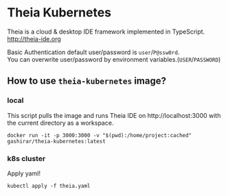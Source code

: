 # Theia Kubernetes

Theia is a cloud & desktop IDE framework implemented in TypeScript. http://theia-ide.org

Basic Authentication default user/password is `user`/`P@ssw0rd`.  
You can overwrite user/password by environment variables.(`USER`/`PASSWORD`)

## How to use `theia-kubernetes` image?

### local

This script pulls the image and runs Theia IDE on http://localhost:3000 with the current directory as a workspace.
```
docker run -it -p 3000:3000 -v "$(pwd):/home/project:cached" gashirar/theia-kubernetes:latest
```

### k8s cluster

Apply yaml!
```
kubectl apply -f theia.yaml
```

